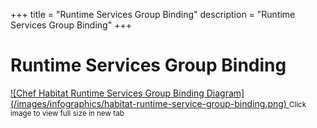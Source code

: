 +++
title = "Runtime Services Group Binding"
description = "Runtime Services Group Binding"
+++

# Runtime Services Group Binding
<a target="_blank" href="/images/infographics/habitat-runtime-service-group-binding.png">
![Chef Habitat Runtime Services Group Binding Diagram](/images/infographics/habitat-runtime-service-group-binding.png)
</a>
<small>Click image to view full size in new tab</small>
